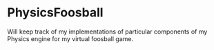 # PhysicsFoosball
Will keep track of my implementations of particular components of my Physics engine for my virtual foosball game.
